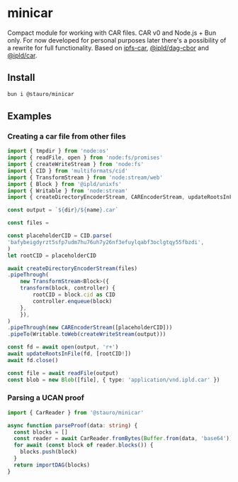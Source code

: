 # minicar

Compact module for working with CAR files. CAR v0 and Node.js + Bun only. For now developed for personal purposes later there's a possibility of a rewrite for full functionality. Based on [ipfs-car](https://github.com/web3-storage/ipfs-car), [@ipld/dag-cbor](https://github.com/ipld/js-dag-cbor) and [@ipld/car](https://github.com/ipld/js-car).

## Install

```sh
bun i @stauro/minicar
```

## Examples

### Creating a car file from other files

```ts
import { tmpdir } from 'node:os'
import { readFile, open } from 'node:fs/promises'
import { createWriteStream } from 'node:fs'
import { CID } from 'multiformats/cid'
import { TransformStream } from 'node:stream/web'
import { Block } from '@ipld/unixfs'
import { Writable } from 'node:stream'
import { createDirectoryEncoderStream, CAREncoderStream, updateRootsInFile } from '@stauro/minicar'

const output = `${dir}/${name}.car`

const files = 

const placeholderCID = CID.parse(
'bafybeigdyrzt5sfp7udm7hu76uh7y26nf3efuylqabf3oclgtqy55fbzdi',
)
let rootCID = placeholderCID

await createDirectoryEncoderStream(files)
.pipeThrough(
    new TransformStream<Block>({
    transform(block, controller) {
        rootCID = block.cid as CID
        controller.enqueue(block)
    },
    }),
)
.pipeThrough(new CAREncoderStream([placeholderCID]))
.pipeTo(Writable.toWeb(createWriteStream(output)))

const fd = await open(output, 'r+')
await updateRootsInFile(fd, [rootCID!])
await fd.close()

const file = await readFile(output)
const blob = new Blob([file], { type: 'application/vnd.ipld.car' })
```

### Parsing a UCAN proof

```ts
import { CarReader } from '@stauro/minicar'

async function parseProof(data: string) {
  const blocks = []
  const reader = await CarReader.fromBytes(Buffer.from(data, 'base64'))
  for await (const block of reader.blocks()) {
    blocks.push(block)
  }
  return importDAG(blocks)
}
```